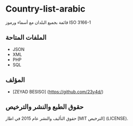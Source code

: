# Country-list-arabic

قائمة بجميع البلدان مع أسماء ورموز ISO 3166-1 

الملفات المتاحة 
-----------------
- JSON
- XML
- PHP
- SQL

## المؤلف
* [ZEYAD BESISO] (https://github.com/23y4d/)

## حقوق الطبع والنشر والترخيص
  حقوق التأليف والنشر عام 2015 في اطار [MIT الترخيص] (LICENSE).
